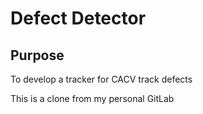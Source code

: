 # Defect Detector

## Purpose

To develop a tracker for CACV track defects

This is a clone from my personal GitLab

